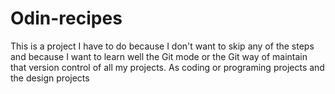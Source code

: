 # Odin-recipes
This is a project I have to do because I don't want to skip any of the steps and because I want to learn well the Git mode or the Git way of maintain that version control of all my projects. As coding or programing projects and the design projects